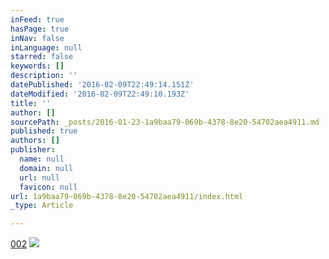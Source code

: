 ```yaml
---
inFeed: true
hasPage: true
inNav: false
inLanguage: null
starred: false
keywords: []
description: ''
datePublished: '2016-02-09T22:49:14.151Z'
dateModified: '2016-02-09T22:49:10.193Z'
title: ''
author: []
sourcePath: _posts/2016-01-23-1a9baa79-069b-4378-8e20-54702aea4911.md
published: true
authors: []
publisher:
  name: null
  domain: null
  url: null
  favicon: null
url: 1a9baa79-069b-4378-8e20-54702aea4911/index.html
_type: Article

---
```

[002][0]
![](https://the-grid-user-content.s3-us-west-2.amazonaws.com/4f1f986f-c19b-4f0c-b755-1e1aed847d92.jpg)

[0]: https://youtu.be/mEFvDi2SGHA